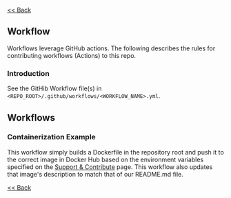 [<< Back](../README.md)

## Workflow
Workflows leverage GitHub actions. The following describes the rules for contributing workflows (Actions) to this repo.

### Introduction
See the GitHib Workflow file(s) in `<REPO_ROOT>/.github/workflows/<WORKFLOW_NAME>.yml`.

## Workflows
### Containerization Example
This workflow simply builds a Dockerfile in the repository root and push it to the correct image in Docker Hub based on the environment variables specified on the [Support & Contribute](./support_contribute.md) page. This workflow also updates that image's description to match that of our README.md file.

[<< Back](../README.md)